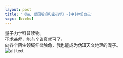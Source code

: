 ```yaml
---
layout: post
title: '《猫、爱因斯坦和密码学》-[中]神们自己'
tags: [books]
---
```


量子力学科普读物。\
不求甚解，能有个谈资就可了。\
向各个陌生领域伸出触角，我也能成为伪知天文地理的混子。\
![alt text](dontgetooclose.github.io/public/images/np.jpg "推了推眼镜")
